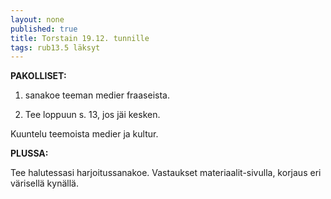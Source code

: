 ```yaml
---
layout: none
published: true
title: Torstain 19.12. tunnille
tags: rub13.5 läksyt
---
```

**PAKOLLISET:**

1. sanakoe teeman medier fraaseista.

2. Tee loppuun s. 13, jos jäi kesken.

Kuuntelu teemoista medier ja kultur.

**PLUSSA:**

Tee halutessasi harjoitussanakoe. Vastaukset materiaalit-sivulla, korjaus eri värisellä kynällä.
